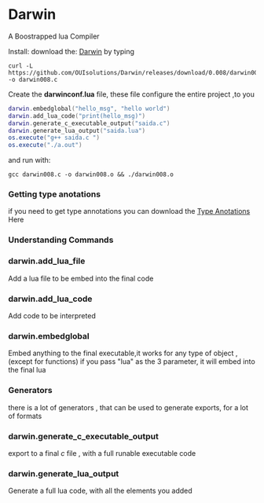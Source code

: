 # Darwin
A Boostrapped lua Compiler

Install:
download the: [Darwin](https://github.com/OUIsolutions/Darwin/releases/download/0.008/darwin008.c)
by typing
```shel
curl -L https://github.com/OUIsolutions/Darwin/releases/download/0.008/darwin008.c -o darwin008.c
```

Create the **darwinconf.lua** file, these file configure the entire project ,to you

```lua
darwin.embedglobal("hello_msg", "hello world")
darwin.add_lua_code("print(hello_msg)")
darwin.generate_c_executable_output("saida.c")
darwin.generate_lua_output("saida.lua")
os.execute("g++ saida.c ")
os.execute("./a.out")


```
and run with:
```shel
gcc darwin008.c -o darwin008.o && ./darwin008.o
```
### Getting type anotations
if you need to get type annotations you can download the [Type Anotations](https://github.com/OUIsolutions/Darwin/releases/download/0.008/ypes008.lua)
Here
### Understanding Commands

### darwin.add_lua_file
Add a lua file to be embed into the final  code

### darwin.add_lua_code
Add code to be interpreted

### darwin.embedglobal
Embed anything to the final executable,it works for any type of object ,(except for functions)
if you pass "lua" as the 3 parameter, it will embed into the final lua


### Generators
there is a lot of generators , that can be used to generate exports, for a lot
of formats

### darwin.generate_c_executable_output
export to a final *c* file , with a full runable executable code

### darwin.generate_lua_output
Generate a full lua code, with all the elements you added
